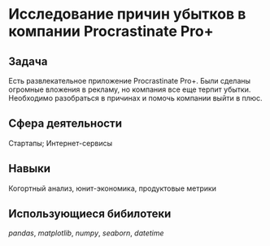 # Исследование причин убытков в компании Procrastinate Pro+


## Задача
Есть развлекательное приложение Procrastinate Pro+. Были сделаны огромные вложения в рекламу, но компания все еще терпит убытки. Необходимо разобраться в причинах и помочь компании выйти в плюс.

## Сфера деятельности
Стартапы; Интернет-сервисы

## Навыки
Когортный анализ, юнит-экономика, продуктовые метрики

## Использующиеся бибилотеки
*pandas*, *matplotlib*, *numpy*, *seaborn*, *datetime*